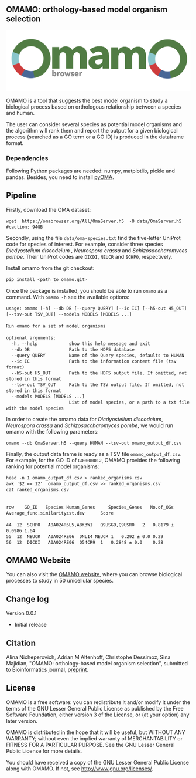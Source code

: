 

## OMAMO: orthology-based model organism selection


![workflow diagram](logo-omamo.jpg)



OMAMO is a tool that suggests the best model organism to study a biological process based on orthologous relationship between a species and human. 

The user can consider several species as potential model organisms and the algorithm will rank them and report the output for a given biological process (searched as a GO term or a GO ID) is produced in the dataframe format.


### Dependencies
Following Python packages are needed: numpy, matplotlib, pickle and pandas. Besides, you need to install [pyOMA](https://pypi.org/project/pyoma).


## Pipeline

Firstly, download the OMA dataset:

```
wget  https://omabrowser.org/All/OmaServer.h5  -O data/OmaServer.h5  #caution: 94GB
```

Secondly, using the file `data/oma-species.txt` find the five-letter UniProt code for species of interest. For example, consider three species _Dicdyostelium discodeium_ , _Neurospora crassa_ and _Schizosaccharomyces pombe_. Their UniProt codes are `DICDI`, `NEUCR` and `SCHPO`, respectively.

Install omamo from the git checkout:

```bash
pip install <path_to_omamo.git>
```

Once the package is installed, you should be able to run `omamo` as a command. With `omamo -h` see the available options:
```text
usage: omamo [-h] --db DB [--query QUERY] [--ic IC] [--h5-out H5_OUT] [--tsv-out TSV_OUT] --models MODELS [MODELS ...]

Run omamo for a set of model organisms

optional arguments:
  -h, --help            show this help message and exit
  --db DB               Path to the HDF5 database
  --query QUERY         Name of the Query species, defaults to HUMAN
  --ic IC               Path to the information content file (tsv format)
  --h5-out H5_OUT       Path to the HDF5 output file. If omitted, not stored in this format
  --tsv-out TSV_OUT     Path to the TSV output file. If omitted, not stored in this format
  --models MODELS [MODELS ...]
                        List of model species, or a path to a txt file with the model species
```

In order to create the omamo data for _Dicdyostelium discodeium_, _Neurospora crassa_ and _Schizosaccharomyces pombe_, 
we would run omamo with the following parameters:

```
omamo --db OmaServer.h5 --query HUMAN --tsv-out omamo_output_df.csv
```
Finally, the output data frame is ready as a TSV file `omamo_output_df.csv`. For example, for the GO ID of `GO0000012`, OMAMO provides the following ranking for potential model organisms: 


```
head -n 1 omamo_output_df.csv > ranked_organisms.csv
awk '$2 == 12'  omamo_output_df.csv >> ranked_organisms.csv
cat ranked_organisms.csv


row    GO_ID   Species Human_Genes     Species_Genes   No.of_OGs  Average_func.similarity±st.dev      Score

44	12	SCHPO	A0A024R6L5,A8K3W1	Q9USG9,Q9USR0	2	0.8179 ± 0.0986	1.64
55	12	NEUCR	A0A024RE06	DNLI4_NEUCR	1	0.292 ± 0.0	0.29
56	12	DICDI	A0A024RE06	Q54CR9	1	0.2848 ± 0.0	0.28

```



## OMAMO Website

You can also visit the [OMAMO website](https://omabrowser.org/omamo), where you can browse biological processes to study in 50 unicellular species.





## Change log

Version 0.0.1
- Initial release


## Citation

Alina Nicheperovich, Adrian M Altenhoff, Christophe Dessimoz, Sina Majidian, "OMAMO: orthology-based model organism selection", submitted to Bioinformatics journal, [preprint](https://www.biorxiv.org/content/10.1101/2021.11.04.467067v1).



## License

OMAMO is a free software: you can redistribute it and/or modify it under the terms of the GNU Lesser General Public License as published by the Free Software Foundation, either version 3 of the License, or (at your option) any later version.

OMAMO is distributed in the hope that it will be useful, but WITHOUT ANY WARRANTY; without even the implied warranty of MERCHANTABILITY or FITNESS FOR A PARTICULAR PURPOSE. See the GNU Lesser General Public License for more details.

You should have received a copy of the GNU Lesser General Public License along with OMAMO. If not, see http://www.gnu.org/licenses/.




